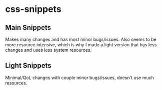 # css-snippets
## Main Snippets
Makes many changes and has most minor bugs/issues. Also seems to be more resource intensive, which is why I made a light version that has less changes and uses less system resources.

## Light Snippets
Minimal/QoL changes with couple minor bugs/issues, doesn't use much resources.
